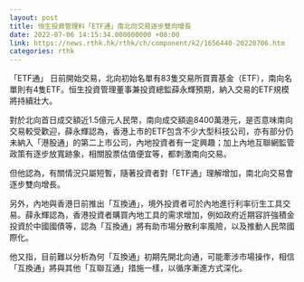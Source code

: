 ```yaml
---
layout: post
title: 恒生投資管理料「ETF通」南北向交易逐步雙向增長
date: 2022-07-06 14:15:34.000000000 +08:00
link: https://news.rthk.hk/rthk/ch/component/k2/1656440-20220706.htm
categories: rthk
---
```


「ETF通」 日前開始交易，北向初始名單有83隻交易所買賣基金（ETF），南向名單則有4隻ETF。恒生投資管理董事兼投資總監薛永輝預期，納入交易的ETF規模將持續壯大。

對於北向首日成交額近1.5億元人民幣，南向成交額逾8400萬港元，是否意味南向交易較受歡迎，薛永輝認為，香港上市的ETF包含不少大型科技公司，亦有部分仍未納入「港股通」的第二上市公司，內地投資者有一定興趣；加上內地互聯網監管政策有逐步放寬跡象，相關股票估值便宜等，都刺激南向交易。

但他認為，有關情況只屬短暫，隨著投資者對「ETF通」理解增加，南北向交易會逐步雙向增長。

另外，內地與香港日前推出「互換通」，境外投資者可於內地進行利率衍生工具交易。薛永輝認為，香港投資者購買內地工具的需求增加，例如政府近期容許強積金投資於中國國債等，認為「互換通」將有助市場分散利率風險，以及推動人民幣國際化。

他又指，目前難以分析為何「互換通」初期先開北向通，可能牽涉市場操作，相信「互換通」將與其他「互聯互通」措施一樣，以循序漸進方式深化。
